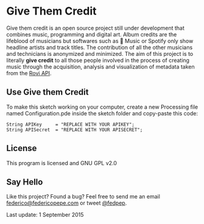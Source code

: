 # Give Them Credit
Give them credit is an open source project still under development that combines music, programming and digital art. Album credits are the lifeblood of musicians but softwares such as  Music or Spotify only show headline artists and track titles. The contribution of all the other musicians and technicians is anonymized and minimized. The aim of this project is to literally **give credit** to all those people involved in the process of creating music through the acquisition, analysis and visualization of metadata taken from the [Rovi API](http://developer.rovicorp.com).

## Use Give them Credit
To make this sketch working on your computer, create a new Processing file named Configuration.pde inside the sketch folder and copy-paste this code:

```
String APIKey     = "REPLACE WITH YOUR APIKEY";
String APISecret  = "REPLACE WITH YOUR APISECRET";
```

## License
This program is licensed and GNU GPL v2.0

## Say Hello
Like this project? Found a bug? Feel free to send me an email federico@federicopepe.com or tweet [@fedpep](http://www.twitter.com/@fedpep).

Last update: 1 September 2015
